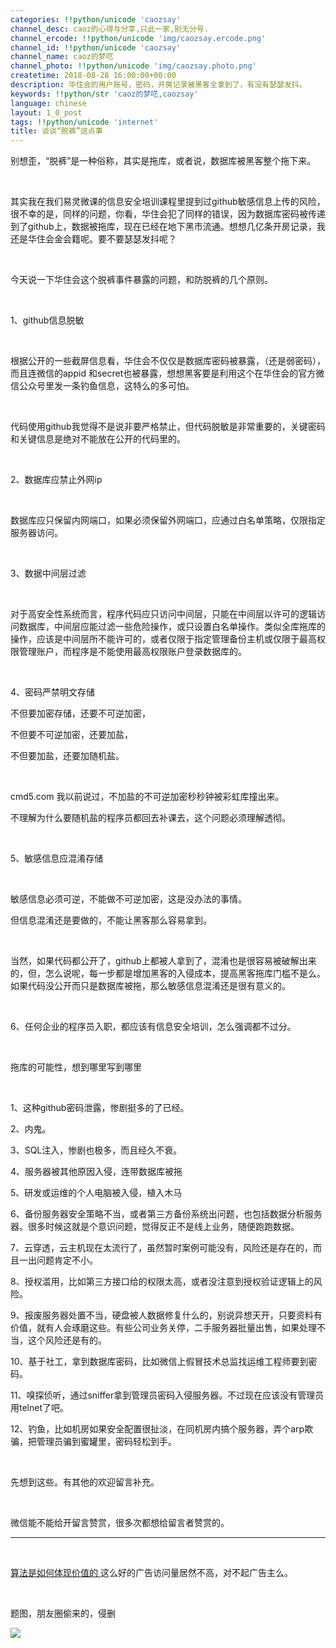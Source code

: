 ```yaml
---
categories: !!python/unicode 'caozsay'
channel_desc: caoz的心得与分享,只此一家,别无分号.
channel_ercode: !!python/unicode 'img/caozsay.ercode.png'
channel_id: !!python/unicode 'caozsay'
channel_name: caoz的梦呓
channel_photo: !!python/unicode 'img/caozsay.photo.png'
createtime: 2018-08-28 16:00:00+00:00
description: 华住会的用户账号，密码，开房记录被黑客全拿到了，有没有瑟瑟发抖。
keywords: !!python/str 'caoz的梦呓,caozsay'
language: chinese
layout: 1_0_post
tags: !!python/unicode 'internet'
title: 谈谈“脱裤”这点事
---
```

<div class="rich_media_content" id="js_content">
<p>
         别想歪，“脱裤”是一种俗称，其实是拖库，或者说，数据库被黑客整个拖下来。
        </p>
<p>
<br/>
</p>
<p>
         其实我在我们易灵微课的信息安全培训课程里提到过github敏感信息上传的风险，很不幸的是，同样的问题，你看，华住会犯了同样的错误，因为数据库密码被传递到了github上，数据被拖库，现在已经在地下黑市流通。想想几亿条开房记录，我还是华住会金会籍呢。要不要瑟瑟发抖呢？
        </p>
<p>
<br/>
</p>
<p>
         今天说一下华住会这个脱裤事件暴露的问题，和防脱裤的几个原则。
        </p>
<p>
<br/>
</p>
<p>
         1、github信息脱敏
        </p>
<p>
<br/>
</p>
<p>
         根据公开的一些截屏信息看，华住会不仅仅是数据库密码被暴露，（还是弱密码），而且连微信的appid 和secret也被暴露，想想黑客要是利用这个在华住会的官方微信公众号里发一条钓鱼信息，这特么的多可怕。
        </p>
<p>
<br/>
</p>
<p>
         代码使用github我觉得不是说非要严格禁止，但代码脱敏是非常重要的，关键密码和关键信息是绝对不能放在公开的代码里的。
        </p>
<p>
<br/>
</p>
<p>
         2、数据库应禁止外网ip
        </p>
<p>
<br/>
</p>
<p>
         数据库应只保留内网端口，如果必须保留外网端口，应通过白名单策略，仅限指定服务器访问。
        </p>
<p>
<br/>
</p>
<p>
         3、数据中间层过滤
        </p>
<p>
<br/>
</p>
<p>
         对于高安全性系统而言，程序代码应只访问中间层，只能在中间层以许可的逻辑访问数据库，中间层应能过滤一些危险操作，或只设置白名单操作。类似全库拖库的操作，应该是中间层所不能许可的，或者仅限于指定管理备份主机或仅限于最高权限管理账户，而程序是不能使用最高权限账户登录数据库的。
        </p>
<p>
<br/>
</p>
<p>
         4、密码严禁明文存储
        </p>
<p>
         不但要加密存储，还要不可逆加密，
        </p>
<p>
         不但要不可逆加密，还要加盐，
        </p>
<p>
         不但要加盐，还要加随机盐。
        </p>
<p>
<br/>
</p>
<p>
         cmd5.com 我以前说过，不加盐的不可逆加密秒秒钟被彩虹库撞出来。
        </p>
<p>
         不理解为什么要随机盐的程序员都回去补课去，这个问题必须理解透彻。
        </p>
<p>
<br/>
</p>
<p>
         5、敏感信息应混淆存储
        </p>
<p>
<br/>
</p>
<p>
         敏感信息必须可逆，不能做不可逆加密，这是没办法的事情。
        </p>
<p>
         但信息混淆还是要做的，不能让黑客那么容易拿到。
        </p>
<p>
<br/>
</p>
<p>
         当然，如果代码都公开了，github上都被人拿到了，混淆也是很容易被破解出来的，但，怎么说呢，每一步都是增加黑客的入侵成本，提高黑客拖库门槛不是么。如果代码没公开而只是数据库被拖，那么敏感信息混淆还是很有意义的。
        </p>
<p>
<br/>
</p>
<p>
         6、任何企业的程序员入职，都应该有信息安全培训，怎么强调都不过分。
        </p>
<p>
<br/>
</p>
<p>
         拖库的可能性，想到哪里写到哪里
        </p>
<p>
<br/>
</p>
<p>
         1、这种github密码泄露，惨剧挺多的了已经。
        </p>
<p>
         2、内鬼。
        </p>
<p>
         3、SQL注入，惨剧也极多，而且经久不衰。
        </p>
<p>
         4、服务器被其他原因入侵，连带数据库被拖
        </p>
<p>
         5、研发或运维的个人电脑被入侵，植入木马
        </p>
<p>
         6、备份服务器安全策略不当，或者第三方备份系统出问题，也包括数据分析服务器。很多时候这就是个意识问题，觉得反正不是线上业务，随便跑跑数据。
        </p>
<p>
         7、云穿透，云主机现在太流行了，虽然暂时案例可能没有，风险还是存在的，而且一出问题肯定不小。
        </p>
<p>
         8、授权滥用，比如第三方接口给的权限太高，或者没注意到授权验证逻辑上的风险。
        </p>
<p>
         9、报废服务器处置不当，硬盘被人数据修复什么的，别说异想天开，只要资料有价值，就有人会琢磨这些。有些公司业务关停，二手服务器批量出售，如果处理不当，这个风险还是有的。
        </p>
<p>
         10、基于社工，拿到数据库密码，比如微信上假冒技术总监找运维工程师要到密码。
        </p>
<p>
         11、嗅探侦听，通过sniffer拿到管理员密码入侵服务器。不过现在应该没有管理员用telnet了吧。
        </p>
<p>
         12、钓鱼，比如机房如果安全配置很扯淡，在同机房内搞个服务器，弄个arp欺骗，把管理员骗到蜜罐里，密码轻松到手。
        </p>
<p>
<br/>
</p>
<p>
         先想到这些。有其他的欢迎留言补充。
        </p>
<p>
<br/>
</p>
<p>
         微信能不能给开留言赞赏，很多次都想给留言者赞赏的。
        </p>
<hr/>
<p>
<br/>
</p>
<p>
<a href="http://mp.weixin.qq.com/s?__biz=MzI0MjA1Mjg2Ng==&amp;mid=2649867800&amp;idx=1&amp;sn=08577d98b68bf7da85007e8efdcd8bb0&amp;chksm=f1075c75c670d5630a98ef25ba72b58f9e86276e2b540ca0a2fc7fbf18418f9d644b256a4765&amp;scene=21#wechat_redirect" target="_blank">
          算法是如何体现价值的
         </a>
         这么好的广告访问量居然不高，对不起广告主么。
         <br/>
</p>
<p>
<br/>
</p>
<p>
         题图，朋友圈偷来的，侵删
        </p>
<p>
<img class="" data-copyright="0" data-ratio="0.75" data-s="300,640" data-src="" data-type="jpeg" data-w="720" src="{{ '/img/nBKX0s8fer3I4hvLazvFia8XTuiaOrSZ0jZW11icjbq54a6Wz8ias0VMYxfCjHYkqbdoUmNKmtnEiceibDXCxFHR3pQg.jpeg' | prepend: site.img | replace: '//','/' }}" style=""/>
</p>
<p>
<br/>
</p>
</div>